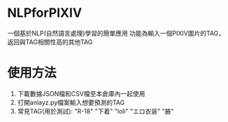 # NLPforPIXIV
一個基於NLP(自然語言處理)學習的簡單應用
功能為輸入一個PIXIV圖片的TAG，返回與TAG相關性高的其他TAG
# 使用方法
1. 下載數據JSON檔和CSV檔至本倉庫內一起使用
2. 打開anlayz.py檔案輸入想要預測的TAG
3. 常見TAG(用於測試): "R-18" "下着" "loli" "エロ衣装" "腋"
